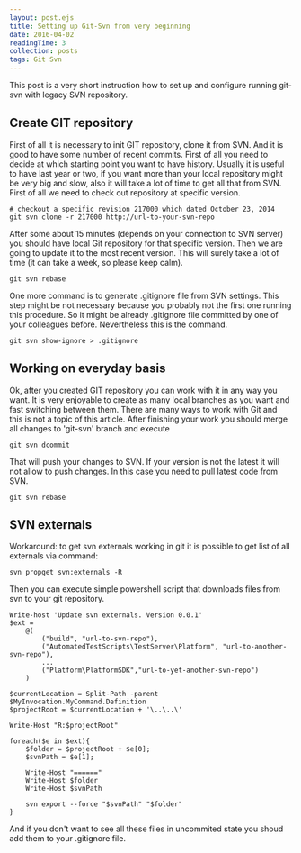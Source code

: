 ```yaml
---
layout: post.ejs
title: Setting up Git-Svn from very beginning
date: 2016-04-02
readingTime: 3
collection: posts
tags: Git Svn
---
```

This post is a very short instruction how to set up and configure running git-svn with legacy SVN repository.
<!--cut-->

## Create GIT repository
First of all it is necessary to init GIT repository, clone it from SVN. And it is good to have some number of recent commits.
First of all you need to decide at which starting point you want to have history.
Usually it is useful to have last year or two, if you want more than your local repository might be very big and slow, also it will take a lot of time to get all that from SVN.
First of all we need to check out repository at specific version.

```
# checkout a specific revision 217000 which dated October 23, 2014
git svn clone -r 217000 http://url-to-your-svn-repo
```

After some about 15 minutes (depends on your connection to SVN server) you should have local Git repository for that specific version.
Then we are going to update it to the most recent version. This will surely take a lot of time (it can take a week, so please keep calm).

```
git svn rebase
```

One more command is to generate .gitignore file from SVN settings.
This step might be not necessary because you probably not the first one running this procedure.
So it might be already .gitignore file committed by one of your colleagues before. Nevertheless this is the command.

```
git svn show-ignore > .gitignore
```

## Working on everyday basis
Ok, after you created GIT repository you can work with it in any way you want.
It is very enjoyable to create as many local branches as you want and fast switching between them.
There are many ways to work with Git and this is not a topic of this article.
After finishing your work you should merge all changes to 'git-svn' branch and execute

```
git svn dcommit
```

That will push your changes to SVN. If your version is not the latest it will not allow to push changes.
In this case you need to pull latest code from SVN.

```
git svn rebase
```

## SVN externals
Workaround: to get svn externals working in git it is possible to get list of all externals via command:

```
svn propget svn:externals -R
```

Then you can execute simple powershell script that downloads files from svn to your git repository.

```
Write-host 'Update svn externals. Version 0.0.1'
$ext = 
    @(
        ("build", "url-to-svn-repo"),
        ("AutomatedTestScripts\TestServer\Platform", "url-to-another-svn-repo"),
        ...
        ("Platform\PlatformSDK","url-to-yet-another-svn-repo")
    )
    
$currentLocation = Split-Path -parent $MyInvocation.MyCommand.Definition
$projectRoot = $currentLocation + '\..\..\'
    
Write-Host "R:$projectRoot"
    
foreach($e in $ext){
    $folder = $projectRoot + $e[0];
    $svnPath = $e[1];
    
    Write-Host "======"
    Write-Host $folder 
    Write-Host $svnPath
    
    svn export --force "$svnPath" "$folder"
}
```

And if you don't want to see all these files in uncommited state you shoud add them to your .gitignore file.